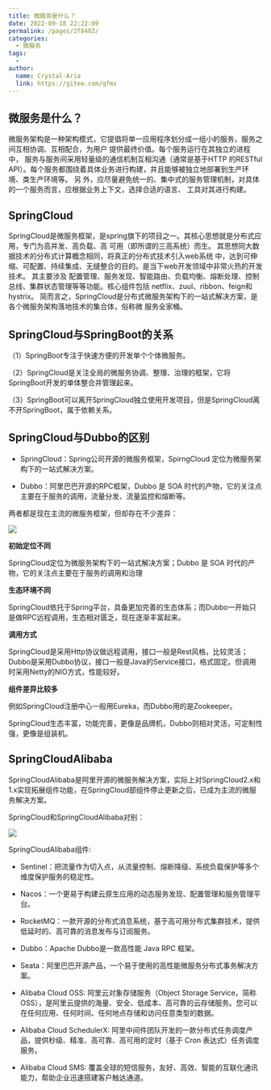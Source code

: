 ```yaml
---
title: 微服务是什么？
date: 2022-09-18 22:22:09
permalink: /pages/2f8402/
categories:
  - 微服务
tags:
  - 
author: 
  name: Crystal-Aria
  link: https://gitee.com/qfmx
---
```


## 微服务是什么？
微服务架构是一种架构模式，它提倡将单一应用程序划分成一组小的服务，服务之间互相协调、互相配合，为用户 提供最终价值。每个服务运行在其独立的进程中，
服务与服务间采用轻量级的通信机制互相沟通（通常是基于HTTP 的RESTful API）。每个服务都围绕着具体业务进行构建，并且能够被独立地部署到生产环境、类生产环境等。
另 外，应尽量避免统一的、集中式的服务管理机制，对具体的一个服务而言，应根据业务上下文，选择合适的语言、 工具对其进行构建。

## SpringCloud
SpringCloud是微服务框架，是spring旗下的项目之一。其核心思想就是分布式应用，专门为高并发、高负载、高 可用（即所谓的三高系统）而生。
其思想同大数据技术的分布式计算概念相同，将真正的分布式技术引入web系统 中，达到可伸缩、可配置、持续集成、无缝整合的目的。是当下web开发领域中非常火热的开发技术。
其主要涉及 配置管理、服务发现、智能路由、负载均衡、熔断处理、控制总线、集群状态管理等等功能。核心组件包括 netflix、zuul、ribbon、feign和hystrix。
简而言之，SpringCloud是分布式微服务架构下的一站式解决方案，是各个微服务架构落地技术的集合体，俗称微 服务全家桶。

## SpringCloud与SpringBoot的关系
（1）SpringBoot专注于快速方便的开发单个个体微服务。

（2）SpringCloud是关注全局的微服务协调、整理、治理的框架，它将SpringBoot开发的单体整合并管理起来。

（3）SpringBoot可以离开SpringCloud独立使用开发项目，但是SpringCloud离不开SpringBoot，属于依赖关系。

## SpringCloud与Dubbo的区别

- SpringCloud：Spring公司开源的微服务框架，SpirngCloud 定位为微服务架构下的一站式解决方案。

- Dubbo：阿里巴巴开源的RPC框架，Dubbo 是 SOA 时代的产物，它的关注点主要在于服务的调用，流量分发、流量监控和熔断等。

两者都是现在主流的微服务框架，但却存在不少差异：

![](https://fire-repository.oss-cn-beijing.aliyuncs.com/cloud/image1.png)

**初始定位不同**

SpringCloud定位为微服务架构下的一站式解决方案；Dubbo 是 SOA 时代的产物，它的关注点主要在于服务的调用和治理

**生态环境不同**

SpringCloud依托于Spring平台，具备更加完善的生态体系；而Dubbo一开始只是做RPC远程调用，生态相对匮乏，现在逐渐丰富起来。

**调用方式**

SpringCloud是采用Http协议做远程调用，接口一般是Rest风格，比较灵活；Dubbo是采用Dubbo协议，接口一般是Java的Service接口，格式固定。但调用时采用Netty的NIO方式，性能较好。

**组件差异比较多**

例如SpringCloud注册中心一般用Eureka，而Dubbo用的是Zookeeper。

SpringCloud生态丰富，功能完善，更像是品牌机，Dubbo则相对灵活，可定制性强，更像是组装机。


## SpringCloudAlibaba

SpringCloudAlibaba是阿里开源的微服务解决方案，实际上对SpringCloud2.x和1.x实现拓展组件功能，在SpringCloud部组件停止更新之后，已成为主流的微服务解决方案。

SpringCloud和SpringCloudAlibaba对别：

![](https://fire-repository.oss-cn-beijing.aliyuncs.com/cloud/2.png)

SpringCloudAlibaba组件:

- Sentinel：把流量作为切入点，从流量控制、熔断降级、系统负载保护等多个维度保护服务的稳定性。

- Nacos：一个更易于构建云原生应用的动态服务发现、配置管理和服务管理平台。

- RocketMQ：一款开源的分布式消息系统，基于高可用分布式集群技术，提供低延时的、高可靠的消息发布与订阅服务。

- Dubbo：Apache Dubbo是一款高性能 Java RPC 框架。

- Seata：阿里巴巴开源产品，一个易于使用的高性能微服务分布式事务解决方案。

- Alibaba Cloud OSS: 阿里云对象存储服务（Object Storage Service，简称 OSS），是阿里云提供的海量、安全、低成本、高可靠的云存储服务。您可以在任何应用、任何时间、任何地点存储和访问任意类型的数据。

- Alibaba Cloud SchedulerX: 阿里中间件团队开发的一款分布式任务调度产品，提供秒级、精准、高可靠、高可用的定时（基于 Cron 表达式）任务调度服务。

- Alibaba Cloud SMS: 覆盖全球的短信服务，友好、高效、智能的互联化通讯能力，帮助企业迅速搭建客户触达通道。

 


